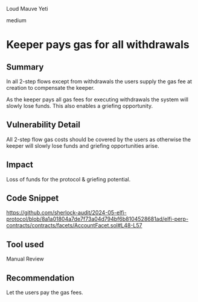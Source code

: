 Loud Mauve Yeti

medium

# Keeper pays gas for all withdrawals

## Summary

In all 2-step flows except from withdrawals the users supply the gas fee at creation to compensate the keeper.

As the keeper pays all gas fees for executing withdrawals the system will slowly lose funds. This also enables a griefing opportunity.

## Vulnerability Detail

All 2-step flow gas costs should be covered by the users as otherwise the keeper will slowly lose funds and griefing opportunities arise.

## Impact

Loss of funds for the protocol & griefing potential.

## Code Snippet

https://github.com/sherlock-audit/2024-05-elfi-protocol/blob/8a1a01804a7de7f73a04d794bf6b8104528681ad/elfi-perp-contracts/contracts/facets/AccountFacet.sol#L48-L57

## Tool used

Manual Review

## Recommendation

Let the users pay the gas fees.
